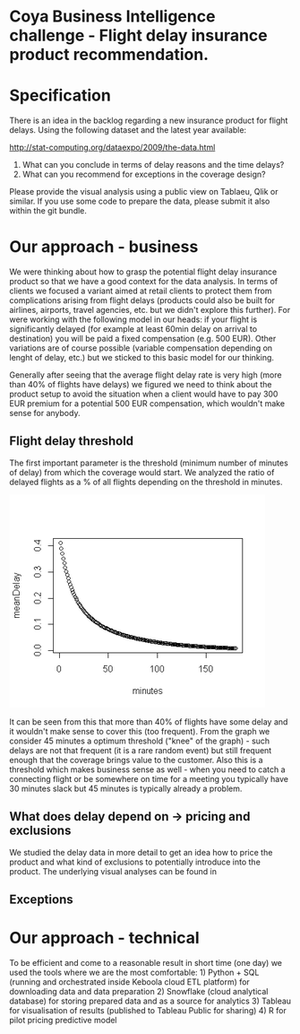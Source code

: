 # Coya Business Intelligence challenge - Flight delay insurance product recommendation.

# Specification
There is an idea in the backlog regarding a new insurance product for flight delays. Using the following dataset and the latest year available:

http://stat-computing.org/dataexpo/2009/the-data.html

1) What can you conclude in terms of delay reasons and the time delays?
2) What can you recommend for exceptions in the coverage design?

Please provide the visual analysis using a public view on Tablaeu, Qlik or similar.
If you use some code to prepare the data, please submit it also within the git bundle.

# Our approach - business
We were thinking about how to grasp the potential flight delay insurance product so that we have a good context for the data analysis. In terms of clients we focused a variant aimed at retail clients to protect them from complications arising from flight delays (products could also be built for airlines, airports, travel agencies, etc. but we didn't explore this further). For were working with the following model in our heads: if your flight is significantly delayed (for example at least 60min delay on arrival to destination) you will be paid a fixed compensation (e.g. 500 EUR). Other variations are of course possible (variable compensation depending on lenght of delay, etc.) but we sticked to this basic model for our thinking.

Generally after seeing that the average flight delay rate is very high (more than 40% of flights have delays) we figured we need to think about the product setup to avoid the situation when a client would have to pay 300 EUR premium for a potential 500 EUR compensation, which wouldn't make sense for anybody.

## Flight delay threshold
The first important parameter is the threshold (minimum number of minutes of delay) from which the coverage would start. We analyzed the ratio of delayed flights as a % of all flights depending on the threshold in minutes. 

![alt text](src/minutesToDelayPlot.png "Average delay rate vs. threshold in minutes")

It can be seen from this that more than 40% of flights have some delay and it wouldn't make sense to cover this (too frequent). From the graph we consider 45 minutes a optimum threshold ("knee" of the graph) - such delays are not that frequent (it is a rare random event) but still frequent enough that the coverage brings value to the customer. Also this is a threshold which makes business sense as well - when you need to catch a connecting flight or be somewhere on time for a meeting you typically have 30 minutes slack but 45 minutes is typically already a problem.

## What does delay depend on -> pricing and exclusions
We studied the delay data in more detail to get an idea how to price the product and what kind of exclusions to potentially introduce into the product. The underlying visual analyses can be found in 

## Exceptions




# Our approach - technical
To be efficient and come to a reasonable result in short time (one day) we used the tools where we are the most comfortable: 1) Python + SQL (running and orchestrated inside Keboola cloud ETL platform) for downloading data and data preparation
2) Snowflake (cloud analytical database) for storing prepared data and as a source for analytics
3) Tableau for visualisation of results (published to Tableau Public for sharing)
4) R for pilot pricing predictive model


